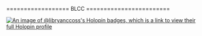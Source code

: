 ================== BLCC ========================

[![An image of @libryanccoss's Holopin badges, which is a link to view their full Holopin profile](https://holopin.me/libryanccoss)](https://holopin.io/@libryanccoss)
